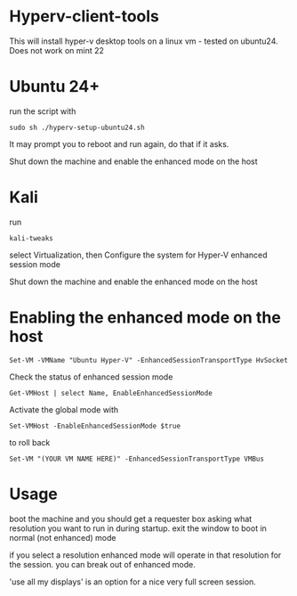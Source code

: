 # Hyperv-client-tools

This will install hyper-v desktop tools on a linux vm - tested on ubuntu24. Does not work on mint 22

# Ubuntu 24+

run the script with

    sudo sh ./hyperv-setup-ubuntu24.sh

It may prompt you to reboot and run again, do that if it asks. 

Shut down the machine and enable the enhanced mode on the host

# Kali

run 

    kali-tweaks

select Virtualization, then Configure the system for Hyper-V enhanced session mode

Shut down the machine and enable the enhanced mode on the host

# Enabling the enhanced mode on the host

    Set-VM -VMName "Ubuntu Hyper-V" -EnhancedSessionTransportType HvSocket

Check the status of enhanced session mode

    Get-VMHost | select Name, EnableEnhancedSessionMode

Activate the global mode with

    Set-VMHost -EnableEnhancedSessionMode $true

to roll back

    Set-VM "(YOUR VM NAME HERE)" -EnhancedSessionTransportType VMBus

# Usage

boot the machine and you should get a requester box asking what resolution you want to run in during startup. exit the window to boot in normal (not enhanced) mode

if you select a resolution enhanced mode will operate in that resolution for the session. you can break out of enhanced mode. 

'use all my displays' is an option for a nice very full screen session. 
